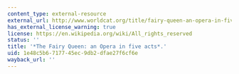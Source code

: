 ```yaml
---
content_type: external-resource
external_url: http://www.worldcat.org/title/fairy-queen-an-opera-in-five-acts/oclc/800869869
has_external_license_warning: true
license: https://en.wikipedia.org/wiki/All_rights_reserved
status: ''
title: '*The Fairy Queen: an Opera in five acts*.'
uid: 1e48c5b6-7177-45ec-9db2-dfae27f6cf6e
wayback_url: ''
---
```

